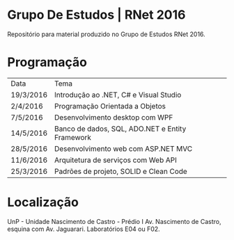 # Grupo De Estudos | RNet 2016
Repositório para material produzido no Grupo de Estudos RNet 2016.

# Programação

<table>
    <tr>
        <td>Data</td>
        <td>Tema</td>
    </tr>
    <tr>
        <td>19/3/2016</td>
        <td>Introdução ao .NET, C# e Visual Studio</td>
    </tr>
    <tr>
        <td>2/4/2016</td>
        <td>Programação Orientada a Objetos</td>
    </tr>
    <tr>
        <td>7/5/2016</td>
        <td>Desenvolvimento desktop com WPF</td>
    </tr>
    <tr>
        <td>14/5/2016</td>
        <td>Banco de dados, SQL, ADO.NET e Entity Framework</td>
    </tr>
    <tr>
        <td>28/5/2016</td>
        <td>Desenvolvimento web com ASP.NET MVC</td>
    </tr>
    <tr>
        <td>11/6/2016</td>
        <td>Arquitetura de serviços com Web API</td>
    </tr>
    <tr>
        <td>25/3/2016</td>
        <td>Padrões de projeto, SOLID e Clean Code</td>
    </tr>
</table>

# Localização

UnP - Unidade Nascimento de Castro - Prédio I
Av. Nascimento de Castro, esquina com Av. Jaguarari.
Laboratórios E04 ou F02.
